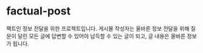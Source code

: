 # factual-post
팩트인 정보 전달을 위한 프로젝트입니다. 게시물 작성자는 올바른 정보 전달을 위해 질문이 달린 모든 글에 답변할 수 있어야 납득할 수 있는 글이 되고, 글 내용은 올바른 정보가 됩니다. 
